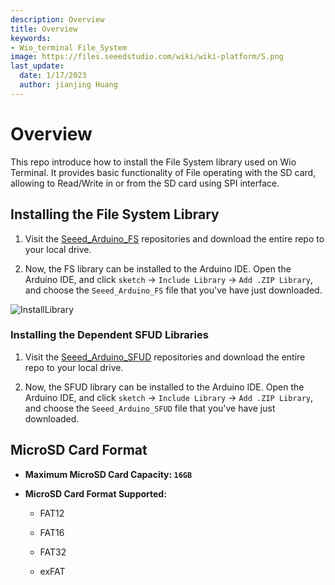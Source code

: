 ```yaml
---
description: Overview
title: Overview
keywords:
- Wio_terminal File_System
image: https://files.seeedstudio.com/wiki/wiki-platform/S.png
last_update:
  date: 1/17/2023
  author: jianjing Huang
---
```


# Overview

This repo introduce how to install the File System library used on Wio Terminal. It provides basic functionality of File operating with the SD card, allowing to Read/Write in or from the SD card using SPI interface.

## Installing the File System Library

1. Visit the [Seeed_Arduino_FS](https://github.com/Seeed-Studio/Seeed_Arduino_FS/tree/master) repositories and download the entire repo to your local drive.

2. Now, the FS library can be installed to the Arduino IDE. Open the Arduino IDE, and click `sketch` -> `Include Library` -> `Add .ZIP Library`, and choose the `Seeed_Arduino_FS` file that you've have just downloaded.

![InstallLibrary](https://files.seeedstudio.com/wiki/Wio-Terminal/img/Xnip2019-11-21_15-50-13.jpg)

### Installing the Dependent SFUD Libraries

1. Visit the [Seeed_Arduino_SFUD](https://github.com/Seeed-Studio/Seeed_Arduino_SFUD) repositories and download the entire repo to your local drive.

2. Now, the SFUD library can be installed to the Arduino IDE. Open the Arduino IDE, and click `sketch` -> `Include Library` -> `Add .ZIP Library`, and choose the `Seeed_Arduino_SFUD` file that you've have just downloaded.

## MicroSD Card Format

- **Maximum MicroSD Card Capacity: `16GB`**

- **MicroSD Card Format Supported:**

  - FAT12

  - FAT16

  - FAT32

  - exFAT
